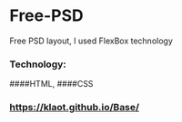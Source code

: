 # Free-PSD

Free PSD layout, I used FlexBox technology

### Technology:
####HTML,
####CSS

### https://klaot.github.io/Base/
